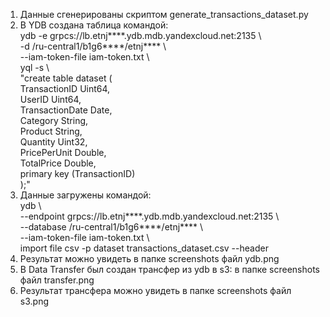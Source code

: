 1. Данные сгенерированы скриптом generate_transactions_dataset.py
2. В YDB создана таблица командой: \
  ydb -e grpcs://lb.etnj****.ydb.mdb.yandexcloud.net:2135 \\ \
  -d /ru-central1/b1g6****/etnj**** \\ \
  --iam-token-file iam-token.txt \\ \
  yql -s \\ \
  "create table dataset ( \
    TransactionID Uint64, \
   UserID Uint64, \
   TransactionDate Date, \
   Category String, \
   Product String, \
   Quantity Uint32, \
   PricePerUnit Double, \
   TotalPrice Double, \
   primary key (TransactionID) \
   );"
3. Данные загружены командой: \
  ydb \\ \
   --endpoint grpcs://lb.etnj****.ydb.mdb.yandexcloud.net:2135 \\ \
   --database /ru-central1/b1g6****/etnj**** \\ \
   --iam-token-file iam-token.txt \\ \
  import file csv -p dataset transactions_dataset.csv --header
4. Результат можно увидеть в папке screenshots файл ydb.png
5. В Data Transfer был создан трансфер из ydb в s3: в папке screenshots файл transfer.png
6. Результат трансфера можно увидеть в папке screenshots файл s3.png
